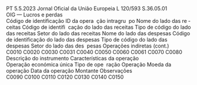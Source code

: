 PT  5.5.2023 Jornal Oficial da União Europeia L 120/593
 S.36.05.01  
OIG — Lucros e perdas  
Código de 
identificação 
ID da opera ­
ção intragru ­
po  Nome do 
lado das re ­
ceitas  Código de identifi ­
cação do lado das 
receitas  Tipo de código do 
lado das receitas  Setor do lado das 
receitas  Nome do lado das 
despesas  Código de 
identificação 
do lado das 
despesas  Tipo de código do 
lado das despesas  Setor do 
lado das des ­
pesas  Operações 
indiretas  (cont.)  
C0010  C0020  C0030  C0031  C0040  C0050  C0060  C0061  C0070  C0080  
Descrição do instrumento  Características da operação  
Operação 
económica 
única  Tipo de ope ­
ração  Operação  Moeda da operação  Data da operação  Montante  Observações  
C0090  C0100  C0110  C0120  C0130  C0140  C0150